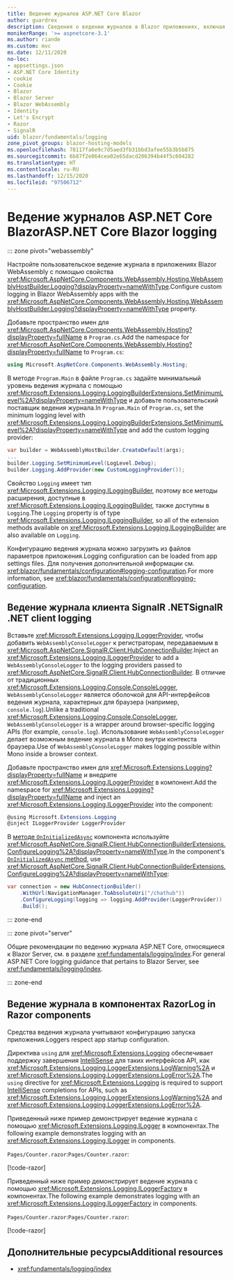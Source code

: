 ```yaml
---
title: Ведение журналов ASP.NET Core Blazor
author: guardrex
description: Сведения о ведении журналов в Blazor приложениях, включая настройку уровня ведения журнала и запись сообщений журнала из компонентов Razor.
monikerRange: '>= aspnetcore-3.1'
ms.author: riande
ms.custom: mvc
ms.date: 12/11/2020
no-loc:
- appsettings.json
- ASP.NET Core Identity
- cookie
- Cookie
- Blazor
- Blazor Server
- Blazor WebAssembly
- Identity
- Let's Encrypt
- Razor
- SignalR
uid: blazor/fundamentals/logging
zone_pivot_groups: blazor-hosting-models
ms.openlocfilehash: 78117fa6e9c7d5aed3fb31bbd3afee55b3b5b875
ms.sourcegitcommit: 6b87f2e064cea02e65dacd206394b44f5c604282
ms.translationtype: HT
ms.contentlocale: ru-RU
ms.lasthandoff: 12/15/2020
ms.locfileid: "97506712"
---
```

# <a name="aspnet-core-no-locblazor-logging"></a><span data-ttu-id="2cb6c-103">Ведение журналов ASP.NET Core Blazor</span><span class="sxs-lookup"><span data-stu-id="2cb6c-103">ASP.NET Core Blazor logging</span></span>

::: zone pivot="webassembly"

<span data-ttu-id="2cb6c-104">Настройте пользовательское ведение журнала в приложениях Blazor WebAssembly с помощью свойства <xref:Microsoft.AspNetCore.Components.WebAssembly.Hosting.WebAssemblyHostBuilder.Logging?displayProperty=nameWithType>.</span><span class="sxs-lookup"><span data-stu-id="2cb6c-104">Configure custom logging in Blazor WebAssembly apps with the <xref:Microsoft.AspNetCore.Components.WebAssembly.Hosting.WebAssemblyHostBuilder.Logging?displayProperty=nameWithType> property.</span></span>

<span data-ttu-id="2cb6c-105">Добавьте пространство имен для <xref:Microsoft.AspNetCore.Components.WebAssembly.Hosting?displayProperty=fullName> в `Program.cs`.</span><span class="sxs-lookup"><span data-stu-id="2cb6c-105">Add the namespace for <xref:Microsoft.AspNetCore.Components.WebAssembly.Hosting?displayProperty=fullName> to `Program.cs`:</span></span>

```csharp
using Microsoft.AspNetCore.Components.WebAssembly.Hosting;
```

<span data-ttu-id="2cb6c-106">В методе `Program.Main` в файле `Program.cs` задайте минимальный уровень ведения журнала с помощью <xref:Microsoft.Extensions.Logging.LoggingBuilderExtensions.SetMinimumLevel%2A?displayProperty=nameWithType> и добавьте пользовательский поставщик ведения журнала.</span><span class="sxs-lookup"><span data-stu-id="2cb6c-106">In `Program.Main` of `Program.cs`, set the minimum logging level with <xref:Microsoft.Extensions.Logging.LoggingBuilderExtensions.SetMinimumLevel%2A?displayProperty=nameWithType> and add the custom logging provider:</span></span>

```csharp
var builder = WebAssemblyHostBuilder.CreateDefault(args);
...
builder.Logging.SetMinimumLevel(LogLevel.Debug);
builder.Logging.AddProvider(new CustomLoggingProvider());
```

<span data-ttu-id="2cb6c-107">Свойство `Logging` имеет тип <xref:Microsoft.Extensions.Logging.ILoggingBuilder>, поэтому все методы расширения, доступные в <xref:Microsoft.Extensions.Logging.ILoggingBuilder>, также доступны в `Logging`.</span><span class="sxs-lookup"><span data-stu-id="2cb6c-107">The `Logging` property is of type <xref:Microsoft.Extensions.Logging.ILoggingBuilder>, so all of the extension methods available on <xref:Microsoft.Extensions.Logging.ILoggingBuilder> are also available on `Logging`.</span></span>

<span data-ttu-id="2cb6c-108">Конфигурацию ведения журнала можно загрузить из файлов параметров приложения.</span><span class="sxs-lookup"><span data-stu-id="2cb6c-108">Logging configuration can be loaded from app settings files.</span></span> <span data-ttu-id="2cb6c-109">Для получения дополнительной информации см. <xref:blazor/fundamentals/configuration#logging-configuration>.</span><span class="sxs-lookup"><span data-stu-id="2cb6c-109">For more information, see <xref:blazor/fundamentals/configuration#logging-configuration>.</span></span>

## <a name="no-locsignalr-net-client-logging"></a><span data-ttu-id="2cb6c-110">Ведение журнала клиента SignalR .NET</span><span class="sxs-lookup"><span data-stu-id="2cb6c-110">SignalR .NET client logging</span></span>

<span data-ttu-id="2cb6c-111">Вставьте <xref:Microsoft.Extensions.Logging.ILoggerProvider>, чтобы добавить `WebAssemblyConsoleLogger` к регистраторам, передаваемым в <xref:Microsoft.AspNetCore.SignalR.Client.HubConnectionBuilder>.</span><span class="sxs-lookup"><span data-stu-id="2cb6c-111">Inject an <xref:Microsoft.Extensions.Logging.ILoggerProvider> to add a `WebAssemblyConsoleLogger` to the logging providers passed to <xref:Microsoft.AspNetCore.SignalR.Client.HubConnectionBuilder>.</span></span> <span data-ttu-id="2cb6c-112">В отличие от традиционных <xref:Microsoft.Extensions.Logging.Console.ConsoleLogger>, `WebAssemblyConsoleLogger` является оболочкой для API-интерфейсов ведения журнала, характерных для браузера (например, `console.log`).</span><span class="sxs-lookup"><span data-stu-id="2cb6c-112">Unlike a traditional <xref:Microsoft.Extensions.Logging.Console.ConsoleLogger>, `WebAssemblyConsoleLogger` is a wrapper around browser-specific logging APIs (for example, `console.log`).</span></span> <span data-ttu-id="2cb6c-113">Использование `WebAssemblyConsoleLogger` делает возможным ведение журнала в Mono внутри контекста браузера.</span><span class="sxs-lookup"><span data-stu-id="2cb6c-113">Use of `WebAssemblyConsoleLogger` makes logging possible within Mono inside a browser context.</span></span>

<span data-ttu-id="2cb6c-114">Добавьте пространство имен для <xref:Microsoft.Extensions.Logging?displayProperty=fullName> и внедрите <xref:Microsoft.Extensions.Logging.ILoggerProvider> в компонент.</span><span class="sxs-lookup"><span data-stu-id="2cb6c-114">Add the namespace for <xref:Microsoft.Extensions.Logging?displayProperty=fullName> and inject an <xref:Microsoft.Extensions.Logging.ILoggerProvider> into the component:</span></span>

```csharp
@using Microsoft.Extensions.Logging
@inject ILoggerProvider LoggerProvider
```

<span data-ttu-id="2cb6c-115">В [методе `OnInitializedAsync`](xref:blazor/components/lifecycle#component-initialization-methods) компонента используйте <xref:Microsoft.AspNetCore.SignalR.Client.HubConnectionBuilderExtensions.ConfigureLogging%2A?displayProperty=nameWithType>.</span><span class="sxs-lookup"><span data-stu-id="2cb6c-115">In the component's [`OnInitializedAsync` method](xref:blazor/components/lifecycle#component-initialization-methods), use <xref:Microsoft.AspNetCore.SignalR.Client.HubConnectionBuilderExtensions.ConfigureLogging%2A?displayProperty=nameWithType>:</span></span>

```csharp
var connection = new HubConnectionBuilder()
    .WithUrl(NavigationManager.ToAbsoluteUri("/chathub"))
    .ConfigureLogging(logging => logging.AddProvider(LoggerProvider))
    .Build();
```

::: zone-end

::: zone pivot="server"

<span data-ttu-id="2cb6c-116">Общие рекомендации по ведению журнала ASP.NET Core, относящиеся к Blazor Server, см. в разделе <xref:fundamentals/logging/index>.</span><span class="sxs-lookup"><span data-stu-id="2cb6c-116">For general ASP.NET Core logging guidance that pertains to Blazor Server, see <xref:fundamentals/logging/index>.</span></span>

::: zone-end

## <a name="log-in-no-locrazor-components"></a><span data-ttu-id="2cb6c-117">Ведение журнала в компонентах Razor</span><span class="sxs-lookup"><span data-stu-id="2cb6c-117">Log in Razor components</span></span>

<span data-ttu-id="2cb6c-118">Средства ведения журнала учитывают конфигурацию запуска приложения.</span><span class="sxs-lookup"><span data-stu-id="2cb6c-118">Loggers respect app startup configuration.</span></span>

<span data-ttu-id="2cb6c-119">Директива `using` для <xref:Microsoft.Extensions.Logging> обеспечивает поддержку завершения [IntelliSense](/visualstudio/ide/using-intellisense) для таких интерфейсов API, как <xref:Microsoft.Extensions.Logging.LoggerExtensions.LogWarning%2A> и <xref:Microsoft.Extensions.Logging.LoggerExtensions.LogError%2A>.</span><span class="sxs-lookup"><span data-stu-id="2cb6c-119">The `using` directive for <xref:Microsoft.Extensions.Logging> is required to support [IntelliSense](/visualstudio/ide/using-intellisense) completions for APIs, such as <xref:Microsoft.Extensions.Logging.LoggerExtensions.LogWarning%2A> and <xref:Microsoft.Extensions.Logging.LoggerExtensions.LogError%2A>.</span></span>

<span data-ttu-id="2cb6c-120">Приведенный ниже пример демонстрирует ведение журнала с помощью <xref:Microsoft.Extensions.Logging.ILogger> в компонентах.</span><span class="sxs-lookup"><span data-stu-id="2cb6c-120">The following example demonstrates logging with an <xref:Microsoft.Extensions.Logging.ILogger> in components.</span></span>

<span data-ttu-id="2cb6c-121">`Pages/Counter.razor`:</span><span class="sxs-lookup"><span data-stu-id="2cb6c-121">`Pages/Counter.razor`:</span></span>

[!code-razor[](logging/samples_snapshot/Counter1.razor?highlight=3,16)]

<span data-ttu-id="2cb6c-122">Приведенный ниже пример демонстрирует ведение журнала с помощью <xref:Microsoft.Extensions.Logging.ILoggerFactory> в компонентах.</span><span class="sxs-lookup"><span data-stu-id="2cb6c-122">The following example demonstrates logging with an <xref:Microsoft.Extensions.Logging.ILoggerFactory> in components.</span></span>

<span data-ttu-id="2cb6c-123">`Pages/Counter.razor`:</span><span class="sxs-lookup"><span data-stu-id="2cb6c-123">`Pages/Counter.razor`:</span></span>

[!code-razor[](logging/samples_snapshot/Counter2.razor?highlight=3,16-17)]

## <a name="additional-resources"></a><span data-ttu-id="2cb6c-124">Дополнительные ресурсы</span><span class="sxs-lookup"><span data-stu-id="2cb6c-124">Additional resources</span></span>

* <xref:fundamentals/logging/index>

